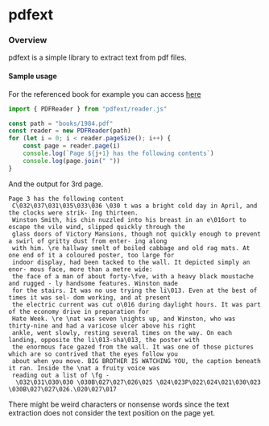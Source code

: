 # pdfext

### Overview

pdfext is a simple library to extract text from pdf files.

#### Sample usage

For the referenced book for example you can access [here](https://www.planetebook.com/1984/)

```javascript
import { PDFReader } from "pdfext/reader.js"

const path = "books/1984.pdf"
const reader = new PDFReader(path)
for (let i = 0; i < reader.pageSize(); i++) {
    const page = reader.page(i)
    console.log(`Page ${j+1} has the following contents`)
    console.log(page.join(" "))
}
```

And the output for 3rd page.

```
Page 3 has the following content
 C\032\037\031\035\033\036 \030 t was a bright cold day in April, and the clocks were strik- Ing thirteen. 
 Winston Smith, his chin nuzzled into his breast in an e\016ort to escape the vile wind, slipped quickly through the
 glass doors of Victory Mansions, though not quickly enough to prevent a swirl of gritty dust from enter- ing along
 with him. \re hallway smelt of boiled cabbage and old rag mats. At one end of it a coloured poster, too large for 
 indoor display, had been tacked to the wall. It depicted simply an enor- mous face, more than a metre wide: 
 the face of a man of about forty-\fve, with a heavy black moustache and rugged - ly handsome features. Winston made
 for the stairs. It was no use trying the li\013. Even at the best of times it was sel- dom working, and at present 
 the electric current was cut o\016 during daylight hours. It was part of the economy drive in preparation for 
 Hate Week. \re \nat was seven \nights up, and Winston, who was thirty-nine and had a varicose ulcer above his right
 ankle, went slowly, resting several times on the way. On each landing, opposite the li\013-sha\013, the poster with 
 the enormous face gazed from the wall. It was one of those pictures which are so contrived that the eyes follow you 
 about when you move. BIG BROTHER IS WATCHING YOU, the caption beneath it ran. Inside the \nat a fruity voice was 
 reading out a list of \fg -
  \032\031\030\030 \030B\027\027\026\025 \024\023P\022\024\021\030\023 \030B\027\027\026.\020\027\017

```

There might be weird characters or nonsense words since the text extraction does not consider the text position on the 
page yet. 
